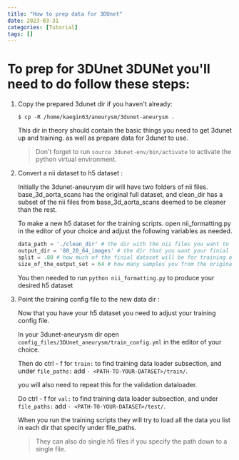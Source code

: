 ```yaml
---
title: "How to prep data for 3DUnet"
date: 2023-03-31
categories: [Tutorial]
tags: []
---
```


# To prep for 3DUnet 3DUNet you'll need to do follow these steps:

1. Copy the prepared 3dunet dir if you haven't already:

    `$ cp -R /home/kaegin63/aneurysm/3dunet-aneurysm .`

    This dir in theory should contain the basic things you need to get 3dunet up and training.
    as well as prepare data for 3dunet to use.   

    > Don't forget to run `source 3dunet-env/bin/activate` to activate the python virtual environment.  

2. Convert a nii dataset to h5 dataset :

    Initially the 3dunet-aneurysm dir will have two folders of nii files. base_3d_aorta_scans has the original full dataset, and clean_dir has a subset of the nii files from base_3d_aorta_scans deemed to be cleaner than the rest.   

    To make a new h5 dataset for the training scripts. open nii_formatting.py in the editor of your choice and adjust the following variables as needed.

    ```python 
    data_path = './clean_dir' # the dir with the nii files you want to use
    output_dir = '80_20_64_images' # the dir that you want your finial h5 dataset to be in
    split = .80 # how much of the finial dataset will be for training or testing
    size_of_the_output_set = 64 # how many samples you from the original test set you want to be in your final dataset
    ```

    You then needed to run `python nii_formatting.py` to produce your desired h5 dataset

3. Point the training config file to the new data dir :

    Now that you have your h5 dataset you need to adjust your training config file. 

    In your 3dunet-aneurysm dir open `config_files/3DUnet_aneurysm/train_config.yml` in the editor of your choice.

    Then do ctrl - f for `train:` to find training data loader subsection, and under `file_paths:` add `- <PATH-TO-YOUR-DATASET>/train/`.
    
    you will also need to repeat this for the validation dataloader. 

    Do ctrl - f for `val:` to find training data loader subsection, and under `file_paths:` add `- <PATH-TO-YOUR-DATASET>/test/`.

    When you run the training scripts they will try to load all the data you list in each dir that specify under file_paths. 
    
    > They can also do single h5 files if you specify the path down to a single file. 
